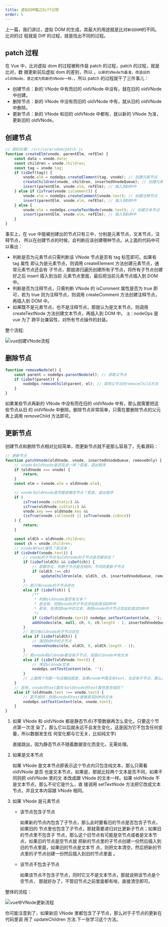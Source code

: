 ```yaml
---
title: 虚拟DOM篇之Diff过程
order: 5
---
```


上一篇，我们讲过，虚拟 DOM 的生成，其最大的用途就是比对`新旧DOM`的不同。比对的过
程就是 Diff 的过程，就是找出不同的过程。

## patch 过程

在 Vue 中，比对虚拟 dom 的过程被称作是 patch 的过程，patch 的过程，就是比对，数
据更新前后虚拟 dom 的差别，所以
，`以新的VNode为基准，改造旧的oldVNode，使之成为和新的VNode一样。`，所以 patch
的过程就干了三件事儿：

-   创建节点：新的 VNode 中有而旧的 oldVNode 中没有，就在旧的 oldVNode 中创建。
-   删除节点：新的 VNode 中没有而旧的 oldVNode 中有，就从旧的 oldVNode 中删除。
-   更新节点：新的 VNode 和旧的 oldVNode 中都有，就以新的 VNode 为准，更新旧的
    oldVNode。

## 创建节点

```js
// 源码位置: /src/core/vdom/patch.js
function createElm(vnode, parentElm, refElm) {
	const data = vnode.data;
	const children = vnode.children;
	const tag = vnode.tag;
	if (isDef(tag)) {
		vnode.elm = nodeOps.createElement(tag, vnode); // 创建元素节点
		createChildren(vnode, children, insertedVnodeQueue); // 创建元素节点的子节点
		insert(parentElm, vnode.elm, refElm); // 插入到DOM中
	} else if (isTrue(vnode.isComment)) {
		vnode.elm = nodeOps.createComment(vnode.text); // 创建注释节点
		insert(parentElm, vnode.elm, refElm); // 插入到DOM中
	} else {
		vnode.elm = nodeOps.createTextNode(vnode.text); // 创建文本节点
		insert(parentElm, vnode.elm, refElm); // 插入到DOM中
	}
}
```

事实上，在 vue 中能被创建出的节点只有三中，分别是元素节点，文本节点，注释节点，
所以在创建节点的时候，会判断应该创建哪种节点。从上面的代码中可以看出：

-   判断是否为元素节点只需判断该 VNode 节点是否有 tag 标签即可。如果有 tag 属性
    即认为是元素节点，则调用 createElement 方法创建元素节点，通常元素节点还会有
    子节点，那就递归遍历创建所有子节点，将所有子节点创建好之后 insert 插入到当前
    元素节点里面，最后把当前元素节点插入到 DOM 中。
-   判断是否为注释节点，只需判断 VNode 的 isComment 属性是否为 true 即可，若为
    true 则为注释节点，则调用 createComment 方法创建注释节点，再插入到 DOM 中。
-   如果既不是元素节点，也不是注释节点，那就认为是文本节点，则调用
    createTextNode 方法创建文本节点，再插入到 DOM 中。 `注：`nodeOps 是 vue 为了
    跨平台兼容性，对所有节点操作的封装。

整个流程:

![vue创建VNode流程](http://ibadgers.cn/images/code/vue2/create_ele.png)

## 删除节点

```js
function removeNode(el) {
	const parent = nodeOps.parentNode(el); // 获取父节点
	if (isDef(parent)) {
		nodeOps.removeChild(parent, el); // 调用父节点的removeChild方法
	}
}
```

如果某些节点再新的 VNode 中没有而在旧的 oldVNode 中有，那么就需要把这些节点从旧
的 oldVNode 中删除。删除节点非常简单，只需在要删除节点的父元素上调用 removeChild
方法即可。

## 更新节点

创建节点和删除节点相对比较简单，而更新节点就不是那么容易了，先看源码：

```js
// 更新节点
function patchVnode(oldVnode, vnode, insertedVnodeQueue, removeOnly) {
	// vnode与oldVnode是否完全一样？若是，退出程序
	if (oldVnode === vnode) {
		return;
	}
	const elm = (vnode.elm = oldVnode.elm);

	// vnode与oldVnode是否都是静态节点？若是，退出程序
	if (
		isTrue(vnode.isStatic) &&
		isTrue(oldVnode.isStatic) &&
		vnode.key === oldVnode.key &&
		(isTrue(vnode.isCloned) || isTrue(vnode.isOnce))
	) {
		return;
	}

	const oldCh = oldVnode.children;
	const ch = vnode.children;
	// vnode有text属性？若没有：
	if (isUndef(vnode.text)) {
		// vnode的子节点与oldVnode的子节点是否都存在？
		if (isDef(oldCh) && isDef(ch)) {
			// 若都存在，判断子节点是否相同，不同则更新子节点
			if (oldCh !== ch)
				updateChildren(elm, oldCh, ch, insertedVnodeQueue, removeOnly);
		}
		// 若只有vnode的子节点存在
		else if (isDef(ch)) {
			/**
			 * 判断oldVnode是否有文本？
			 * 若没有，则把vnode的子节点添加到真实DOM中
			 * 若有，则清空Dom中的文本，再把vnode的子节点添加到真实DOM中
			 */
			if (isDef(oldVnode.text)) nodeOps.setTextContent(elm, '');
			addVnodes(elm, null, ch, 0, ch.length - 1, insertedVnodeQueue);
		}
		// 若只有oldnode的子节点存在
		else if (isDef(oldCh)) {
			// 清空DOM中的子节点
			removeVnodes(elm, oldCh, 0, oldCh.length - 1);
		}
		// 若vnode和oldnode都没有子节点，但是oldnode中有文本
		else if (isDef(oldVnode.text)) {
			// 清空oldnode文本
			nodeOps.setTextContent(elm, '');
		}
		// 上面两个判断一句话概括就是，如果vnode中既没有text，也没有子节点，那么对应的oldnode中有什么就清空什么
	}
	// 若有，vnode的text属性与oldVnode的text属性是否相同？
	else if (oldVnode.text !== vnode.text) {
		// 若不相同：则用vnode的text替换真实DOM的文本
		nodeOps.setTextContent(elm, vnode.text);
	}
}
```

1. 如果 VNode 和 oldVNode 都是静态节点(不管数据再怎么变化，只要这个节点第一次渲
   染了，那么它以后就永远不会发生变化，这是因为它不包含任何变量，所以数据发生任
   何变化都与它无关，比如纯文字)

    直接跳出，因为静态节点不随着数据变化而变化，无需处理。

2. 如果是文本节点

    如果 VNode 是文本节点即表示这个节点内只包含纯文本，那么只需看 oldVNode 是否
    也是文本节点，如果是，那就比较两个文本是否不同，如果不同则把 oldVNode 里的文
    本改成跟 VNode 的文本一样。如果 oldVNode 不是文本节点，那么不论它是什么，直
    接调用 setTextNode 方法把它改成文本节点，并且文本内容跟 VNode 相同。

3. 如果 VNode 是元素节点

    - 该节点包含子节点

        如果新的节点内包含了子节点，那么此时要看旧的节点是否包含子节点，如果旧的
        节点里也包含了子节点，那就需要递归对比更新子节点；如果旧的节点里不包含子
        节点，那么这个旧节点有可能是空节点或者是文本节点，如果旧的节点是空节点就
        把新的节点里的子节点创建一份然后插入到旧的节点里面，如果旧的节点是文本节
        点，则把文本清空，然后把新的节点里的子节点创建一份然后插入到旧的节点里面
        。

    - 该节点不包含子节点

        如果该节点不包含子节点，同时它又不是文本节点，那就说明该节点是个空节点，
        那就好办了，不管旧节点之前里面都有啥，直接清空即可。

整体的流程：

![vue中VNode更新流程](http://ibadgers.cn/images/code/vue2/vnode_update.png)

你可能注意到了，如果新旧 VNode 里都包含了子节点，那么对于子节点的更新在代码里调
用了 updateChildren 方法.下一张学习这个方法。
